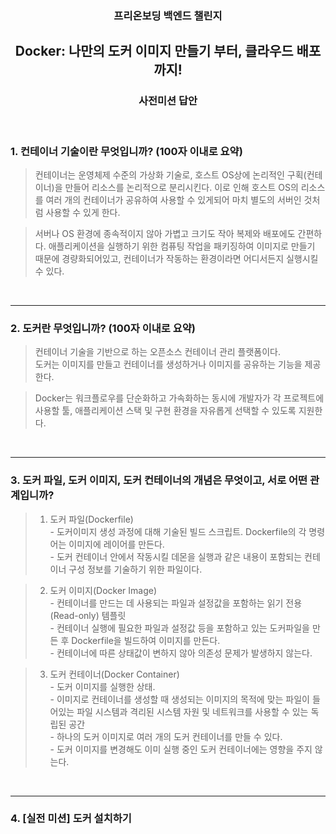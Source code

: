 <div align=center>
  
### 프리온보딩 백엔드 챌린지
## Docker: 나만의 도커 이미지 만들기 부터, 클라우드 배포까지!

### 사전미션 답안

</div>

<br>

### **1. 컨테이너 기술이란 무엇입니까? (100자 이내로 요약)**

> 컨테이너는 운영체제 수준의 가상화 기술로, 호스트 OS상에 논리적인 구획(컨테이너)을 만들어 리소스를 논리적으로 분리시킨다. 
이로 인해 호스트 OS의 리소스를 여러 개의 컨테이너가 공유하여 사용할 수 있게되어 마치 별도의 서버인 것처럼 사용할 수 있게 한다.

> 서버나 OS 환경에 종속적이지 않아 가볍고 크기도 작아 복제와 배포에도 간편하다.
애플리케이션을 실행하기 위한 컴퓨팅 작업을 패키징하여 이미지로 만들기 때문에 경량화되어있고, 
컨테이너가 작동하는 환경이라면 어디서든지 실행시킬 수 있다.


<br><hr>

### **2. 도커란 무엇입니까? (100자 이내로 요약)**

> 컨테이너 기술을 기반으로 하는 오픈소스 컨테이너 관리 플랫폼이다.<br>
도커는 이미지를 만들고 컨테이너를 생성하거나 이미지를 공유하는 기능을 제공한다.

> Docker는 워크플로우를 단순화하고 가속화하는 동시에 
개발자가 각 프로젝트에 사용할 툴, 애플리케이션 스택 및 구현 환경을 자유롭게 선택할 수 있도록 지원한다.<br>

<br><hr>

### **3. 도커 파일, 도커 이미지, 도커 컨테이너의 개념은 무엇이고, 서로 어떤 관계입니까?**

> 1. 도커 파일(Dockerfile)<br>
    - 도커이미지 생성 과정에 대해 기술된 빌드 스크립트. Dockerfile의 각 명령어는 이미지에 레이어를 만든다.<br>
    - 도커 컨테이너 안에서 작동시킬 데몬을 실행과 같은 내용이 포함되는 컨테이너 구성 정보를 기술하기 위한 파일이다.<br>

> 2. 도커 이미지(Docker Image)<br>
    - 컨테이너를 만드는 데 사용되는 파일과 설정값을 포함하는 읽기 전용(Read-only) 템플릿<br>
    - 컨테이너 실행에 필요한 파일과 설정값 등을 포함하고 있는 도커파일을 만든 후 Dockerfile을 빌드하여 이미지를 만든다.<br>
    - 컨테이너에 따른 상태값이 변하지 않아 의존성 문제가 발생하지 않는다.

> 3. 도커 컨테이너(Docker Container)<br>
    - 도커 이미지를 실행한 상태.<br>
    - 이미지로 컨테이너를 생성할 때 생성되는 이미지의 목적에 맞는 파일이 들어있는 파일 시스템과 격리된 시스템 자원 및 네트워크를 사용할 수 있는 독립된 공간<br>
    - 하나의 도커 이미지로 여러 개의 도커 컨테이너를 만들 수 있다.<br>
    - 도커 이미지를 변경해도 이미 실행 중인 도커 컨테이너에는 영향을 주지 않는다.

<br><hr>

### **4. [실전 미션] 도커 설치하기**


<br>
